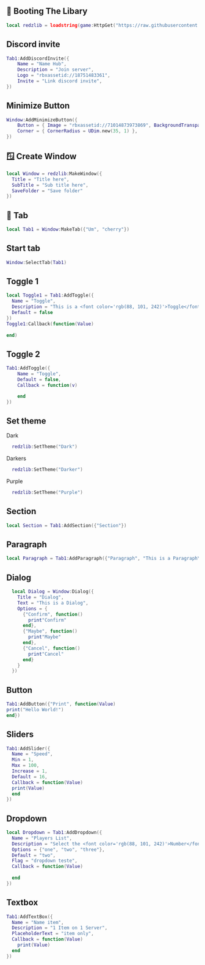 ## 🚀 Booting The Libary
```lua
local redzlib = loadstring(game:HttpGet("https://raw.githubusercontent.com/hunggisreal/LibaryUI/refs/heads/main/RedzLib.lua"))()
```
## Discord invite
```lua
Tab1:AddDiscordInvite({
    Name = "Name Hub",
    Description = "Join server",
    Logo = "rbxassetid://18751483361",
    Invite = "Link discord invite",
})
```
## Minimize Button
```lua
Window:AddMinimizeButton({
    Button = { Image = "rbxassetid://71014873973869", BackgroundTransparency = 0 },
    Corner = { CornerRadius = UDim.new(35, 1) },
})
```
## 🪟 Create Window
```lua
local Window = redzlib:MakeWindow({
  Title = "Title here",
  SubTitle = "Sub title here",
  SaveFolder = "Save folder"
})
```
## 📑 Tab
```lua
local Tab1 = Window:MakeTab({"Um", "cherry"})
```
## Start tab
```lua
Window:SelectTab(Tab1)
```
## Toggle 1
```lua
local Toggle1 = Tab1:AddToggle({
  Name = "Toggle",
  Description = "This is a <font color='rgb(88, 101, 242)'>Toggle</font> Example",
  Default = false 
})
Toggle1:Callback(function(Value)
 
end)
```
## Toggle 2
```lua
Tab1:AddToggle({
    Name = "Toggle",
    Default = false,
    Callback = function(v)

    end
})
```
## Set theme
Dark
```lua
  redzlib:SetTheme("Dark")
```
Darkers
```lua
  redzlib:SetTheme("Darker")
```
Purple
```lua
  redzlib:SetTheme("Purple")
```
## Section
```lua
local Section = Tab1:AddSection({"Section"})
```
## Paragraph
```lua
local Paragraph = Tab1:AddParagraph({"Paragraph", "This is a Paragraph\nSecond Line"})
```
## Dialog
```lua
  local Dialog = Window:Dialog({
    Title = "Dialog",
    Text = "This is a Dialog",
    Options = {
      {"Confirm", function()
        print"Confirm"
      end},
      {"Maybe", function()
        print"Maybe"
      end},
      {"Cancel", function()
        print"Cancel"
      end}
    }
  })
```
## Button
```lua
Tab1:AddButton({"Print", function(Value)
print("Hello World!")
end})
```
## Sliders
```lua
Tab1:AddSlider({
  Name = "Speed",
  Min = 1,
  Max = 100,
  Increase = 1,
  Default = 16,
  Callback = function(Value)
  print(Value)
  end
})
```
## Dropdown
```lua
local Dropdown = Tab1:AddDropdown({
  Name = "Players List",
  Description = "Select the <font color='rgb(88, 101, 242)'>Number</font>",
  Options = {"one", "two", "three"},
  Default = "two",
  Flag = "dropdown teste",
  Callback = function(Value)
    
  end
})
```
## Textbox
```lua
Tab1:AddTextBox({
  Name = "Name item",
  Description = "1 Item on 1 Server", 
  PlaceholderText = "item only",
  Callback = function(Value)
    print(Value)
  end
})
```
